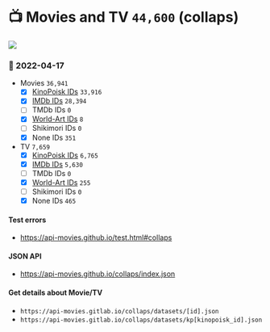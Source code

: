 # :tv: Movies and TV `44,600` (collaps)

<a href="https://API-Movies.github.io"><img src="https://API-Movies.github.io/banner.png?cache"></a>

### :date: 2022-04-17
- Movies `36,941`
  - [x] <a href="https://API-Movies.github.io/collaps/movie_kinopoisk_ids.json">KinoPoisk IDs</a> `33,916`
  - [x] <a href="https://API-Movies.github.io/collaps/movie_imdb_ids.json">IMDb IDs</a> `28,394`
  - [ ] TMDb IDs `0`
  - [x] <a href="https://API-Movies.github.io/collaps/movie_world_art_ids.json">World-Art IDs</a> `8`
  - [ ] Shikimori IDs `0`
  - [x] None IDs `351`
- TV `7,659`
  - [x] <a href="https://API-Movies.github.io/collaps/tv_kinopoisk_ids.json">KinoPoisk IDs</a> `6,765`
  - [x] <a href="https://API-Movies.github.io/collaps/tv_imdb_ids.json">IMDb IDs</a> `5,630`
  - [ ] TMDb IDs `0`
  - [x] <a href="https://API-Movies.github.io/collaps/tv_world_art_ids.json">World-Art IDs</a> `255`
  - [ ] Shikimori IDs `0`
  - [x] None IDs `465`
#### Test errors
- <a href='https://api-movies.github.io/test.html#collaps'>https://api-movies.github.io/test.html#collaps</a>
#### JSON API
- <a href='https://api-movies.github.io/collaps/index.json'>https://api-movies.github.io/collaps/index.json</a>
#### Get details about Movie/TV
- `https://api-movies.gitlab.io/collaps/datasets/[id].json`
- `https://api-movies.gitlab.io/collaps/datasets/kp[kinopoisk_id].json`
